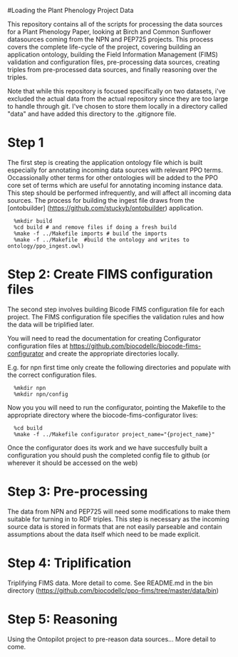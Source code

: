 #Loading the Plant Phenology Project Data

This repository contains all of the scripts for processing the data sources for a Plant
Phenology Paper, looking at Birch and Common Sunflower datasources coming from  the NPN
and PEP725 projects.  This process covers the complete life-cycle of the project, covering building
an application ontology, building the Field Information Management (FIMS) validation and configuration
files, pre-processing data sources, creating triples from pre-processed data sources, and finally
reasoning over the triples.

Note that while this repository is focused specifically on two datasets, i've excluded 
the actual data from the actual repository since they are too large to handle through git.
I've chosen to store them locally in a directory called "data" and have added this directory to the 
.gitignore file. 

# Step 1

The first step is creating the application ontology file which is built especially 
for annotating incoming data sources with relevant PPO terms.   Occassionally other terms for other 
ontologies will be added to the PPO core set of terms which are useful for annotating incoming instance data.
This step should be performed infrequently, and will affect all incoming data sources.  The process for building the 
ingest file  draws from the [ontobuilder] (https://github.com/stuckyb/ontobuilder) application.

```
  %mkdir build
  %cd build # and remove files if doing a fresh build
  %make -f ../Makefile imports # build the imports
  %make -f ../Makefile  #build the ontology and writes to ontology/ppo_ingest.owl)
```		
# Step 2: Create FIMS configuration files 

The second step involves building Bicode FIMS configuration file for each project.  The FIMS
configuration file specifies the validation rules and how the data will be triplified later.

You will need to read the documentation for creating Configurator configuration files at https://github.com/biocodellc/biocode-fims-configurator  and create the appropriate directories locally.

E.g. for npn first time only create the following directories and populate with the correct configuration files.
```
  %mkdir npn
  %mkdir npn/config
```

Now you you will need to run the configurator, pointing the Makefile to the appropriate directory where the biocode-fims-configurator lives:
```
  %cd build
  %make -f ../Makefile configurator project_name="{project_name}"
```

Once the configurator does its work and we have succesfully built a configuration you should push 
the completed config file to github (or wherever it should be accessed on the web)
 
# Step 3: Pre-processing 

The data from NPN and PEP725 will need some modifications to make them
suitable for turning in to RDF triples.  This step is necessary as the incoming source data is 
stored in formats that are not easily parseable and contain assumptions about the data itself which need to be made explicit.

# Step 4: Triplification

Triplifying FIMS data.  More detail to come.
See README.md in the bin directory (https://github.com/biocodellc/ppo-fims/tree/master/data/bin)

# Step 5: Reasoning

Using the Ontopilot project to pre-reason data sources... More detail to come.


